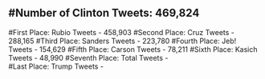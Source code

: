 #Number of Clinton Tweets: 469,824
---
#First Place: Rubio Tweets - 458,903
#Second Place: Cruz Tweets - 288,165
#Third Place: Sanders Tweets - 223,780
#Fourth Place: Jeb! Tweets - 154,629
#Fifth Place: Carson Tweets - 78,211
#Sixth Place: Kasich Tweets - 48,990
#Seventh Place: Total Tweets -  
#Last Place: Trump Tweets - 
